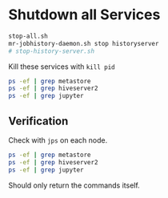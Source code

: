 # Shutdown all Services

```bash
stop-all.sh
mr-jobhistory-daemon.sh stop historyserver
# stop-history-server.sh
```

Kill these services with `kill pid`

```bash
ps -ef | grep metastore
ps -ef | grep hiveserver2
ps -ef | grep jupyter
```

## Verification

Check with `jps` on each node.

```bash
ps -ef | grep metastore
ps -ef | grep hiveserver2
ps -ef | grep jupyter
```

Should only return the commands itself.
